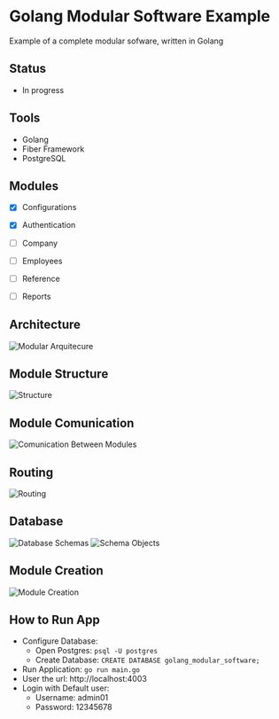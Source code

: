 # Golang Modular Software Example
Example of a complete modular sofware, written in Golang 


## Status
- In progress


## Tools
- Golang
- Fiber Framework
- PostgreSQL


## Modules
- [x] Configurations 
- [x] Authentication
- [ ] Company
- [ ] Employees
- [ ] Reference
- [ ] Reports


## Architecture
![Modular Arquitecure](docs/Modular%20Architecture.png)


## Module Structure
![Structure](docs/Module%20Structure.png)


## Module Comunication
![Comunication Between Modules](docs/Comunication.jpg)


## Routing 
![Routing](docs/Routes.jpg)


## Database 
![Database Schemas](docs/Modular%20Database.jpg)
![Schema Objects](docs/Schema-Objects.png)

## Module Creation
![Module Creation](docs/Module%20Creation.png)


## How to Run App
- Configure Database:
    - Open Postgres: ``psql -U postgres``
    - Create Database: ``CREATE DATABASE golang_modular_software;``
- Run Application: ``go run main.go``
- User the url: http://localhost:4003
- Login with Default user:
    - Username: admin01
    - Password: 12345678